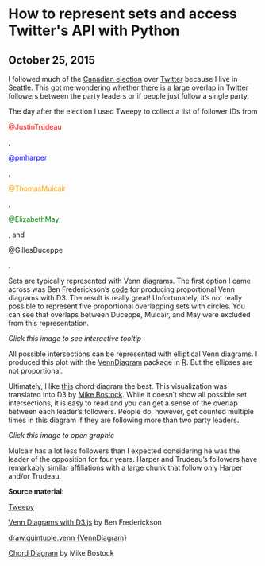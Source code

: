 # How to represent sets and access Twitter's API with Python
## October 25, 2015

I followed much of the <a href="https://en.wikipedia.org/wiki/Canadian_federal_election,_2015">Canadian election</a> over <a href="https://twitter.com/">Twitter</a> because I live in Seattle. This got me wondering whether there is a large overlap in Twitter followers between the party leaders or if people just follow a single party.

The day after the election I used Tweepy to collect a list of follower IDs from <p style="color:red">@JustinTrudeau</p>, <p style="color:blue">@pmharper</p>, <p style="color:orange">@ThomasMulcair</p>, <p style="color:green">@ElizabethMay</p>, and <p style="color:light blue">@GillesDuceppe</p>.

Sets are typically represented with Venn diagrams. The first option I came across was Ben Frederickson’s <a href="https://github.com/benfred/venn.js">code</a> for producing proportional Venn diagrams with D3. The result is really great! Unfortunately, it’s not really possible to represent five proportional overlapping sets with circles. You can see that overlaps between Duceppe, Mulcair, and May were excluded from this representation.

<i>Click this image to see interactive tooltip</i>

All possible intersections can be represented with elliptical Venn diagrams. I produced this plot with the <a href="https://cran.r-project.org/web/packages/VennDiagram/">VennDiagram</a> package in <a href="https://cran.r-project.org/">R</a>. But the ellipses are not proportional.

Ultimately, I like <a href="http://circos.ca/">this</a> chord diagram the best. This visualization was translated into D3 by <a href="http://bl.ocks.org/mbostock/4062006">Mike Bostock</a>. While it doesn’t show all possible set intersections, it is easy to read and you can get a sense of the overlap between each leader’s followers. People do, however, get counted multiple times in this diagram if they are following more than two party leaders.

<i>Click this image to open graphic</i>

Mulcair has a lot less followers than I expected considering he was the leader of the opposition for four years. Harper and Trudeau’s followers have remarkably similar affiliations with a large chunk that follow only Harper and/or Trudeau.


<b>Source material:</b>

<a href="http://www.tweepy.org/">Tweepy</a>

<a href="http://www.benfrederickson.com/venn-diagrams-with-d3.js/">Venn Diagrams with D3.js</a> by Ben Frederickson

<a href="https://cran.r-project.org/web/packages/VennDiagram/VennDiagram.pdf">draw.quintuple.venn {VennDiagram}</a>

<a href="http://bl.ocks.org/mbostock/4062006">Chord Diagram</a> by Mike Bostock
